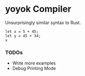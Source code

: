 # yoyok Compiler

Unsurprisingly similar syntax to Rust.

```
let x = 5 + 45;
let y = 45 + 34;
x
```

### TODOs
- Write more examples
- Debug Printing Mode